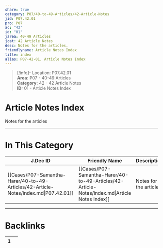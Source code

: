 ```yaml
---  
share: true  
category: P07/40-to-49-Articles/42-Article-Notes  
jid: P07.42.01  
pro: P07  
ac: "42"  
id: "01"  
jarea: 40-49 Articles  
jcat: 42 Article Notes  
desc: Notes for the articles.  
friendlyname: Article Notes Index  
title: index  
alias: P07-42-01, Article Notes Index  
---  
```

  
>[!info]- Location: P07.42.01  
>**Area:** P07 - 40-49 Articles  
>**Category:** 42 - 42 Article Notes  
>**ID:** 01 - Article Notes Index  
  
# Article Notes Index  
  
Notes for the articles  
   
  
  
---  
# In This Category  
  
| J.Dec ID                                                                            | Friendly Name                                                                                 | Description             |  
| ----------------------------------------------------------------------------------- | --------------------------------------------------------------------------------------------- | ----------------------- |  
| [[Cases/P07-Samantha-Harer/40-to-49-Articles/42-Article-Notes/index.md\|P07.42.01]] | [[Cases/P07-Samantha-Harer/40-to-49-Articles/42-Article-Notes/index.md\|Article Notes Index]] | Notes for the articles. |  
  
  
---  
# Backlinks  
<div><table class="dataview table-view-table"><thead class="table-view-thead"><tr class="table-view-tr-header"><th class="table-view-th"><span></span><span class="dataview small-text">1</span></th><th class="table-view-th"><span></span></th></tr></thead><tbody class="table-view-tbody"></tbody></table></div>